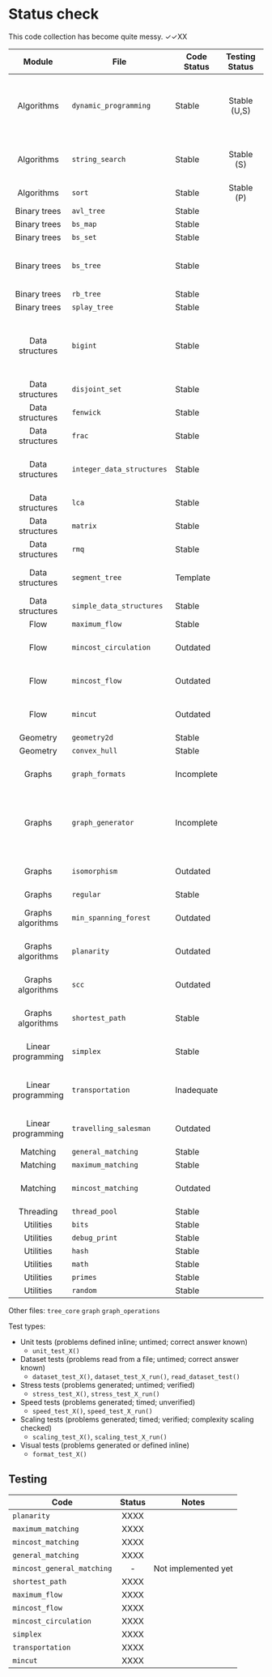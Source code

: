 # Status check

This code collection has become quite messy. ✓✓XX

| Module              | File                        | Code Status  | Testing Status | Notes |
|:-------------------:|-----------------------------|--------------|:--------------:|-------|
| Algorithms          |`dynamic_programming        `| Stable       | Stable (U,S)   | Multibin knapsack, minimum bin packing (separate knapsack) |
| Algorithms          |`string_search              `| Stable       | Stable (S)     | Suffix array, suffix tree, manacher's algorithm |
| Algorithms          |`sort                       `| Stable       | Stable (P)     | |
| Binary trees        |`avl_tree                   `| Stable       |                | |
| Binary trees        |`bs_map                     `| Stable       |                | |
| Binary trees        |`bs_set                     `| Stable       |                | |
| Binary trees        |`bs_tree                    `| Stable       |                | Missing some libcpp methods with hints |
| Binary trees        |`rb_tree                    `| Stable       |                | |
| Binary trees        |`splay_tree                 `| Stable       |                | |
| Data structures     |`bigint                     `| Stable       |                | Convoluted, needs cleanup: use debug functions, improve distribution |
| Data structures     |`disjoint_set               `| Stable       |                | |
| Data structures     |`fenwick                    `| Stable       |                | |
| Data structures     |`frac                       `| Stable       |                | |
| Data structures     |`integer_data_structures    `| Stable       |                | Only heaps are performance tested on dijkstra |
| Data structures     |`lca                        `| Stable       |                | Needs restyle |
| Data structures     |`matrix                     `| Stable       |                | |
| Data structures     |`rmq                        `| Stable       |                | |
| Data structures     |`segment_tree               `| Template     |                | It's a template but could be basic tested |
| Data structures     |`simple_data_structures     `| Stable       |                | |
| Flow                |`maximum_flow               `| Stable       |                | |
| Flow                |`mincost_circulation        `| Outdated     |                | Not adapted to new edges_t graph interface |
| Flow                |`mincost_flow               `| Outdated     |                | Not adapted to new edges_t graph interface |
| Flow                |`mincut                     `| Outdated     |                | Not adapted to new edges_t graph interface |
| Geometry            |`geometry2d                 `| Stable       |                | |
| Geometry            |`convex_hull                `| Stable       |                | |
| Graphs              |`graph_formats              `| Incomplete   |                | Standardized reading and writing, restyle |
| Graphs              |`graph_generator            `| Incomplete   |                | Missing flow, circulation, shortest paths, matching and planarity generators |
| Graphs              |`isomorphism                `| Outdated     |                | Not adapted to new edges_t graph interface |
| Graphs              |`regular                    `| Stable       |                | |
| Graphs algorithms   |`min_spanning_forest        `| Outdated     |                | Not adapted to new edges_t graph interface |
| Graphs algorithms   |`planarity                  `| Outdated     |                | Not adapted to new edges_t graph interface |
| Graphs algorithms   |`scc                        `| Outdated     |                | Not adapted to new edges_t graph interface |
| Graphs algorithms   |`shortest_path              `| Stable       |                | Johnson's not correctly implemented |
| Linear programming  |`simplex                    `| Stable       |                | Missing support for x <= 0 and x in R |
| Linear programming  |`transportation             `| Inadequate   |                | Inefficient implementation and bad interface |
| Linear programming  |`travelling_salesman        `| Outdated     |                | Needs an interface change |
| Matching            |`general_matching           `| Stable       |                | |
| Matching            |`maximum_matching           `| Stable       |                | |
| Matching            |`mincost_matching           `| Outdated     |                | Not adapted to new edges_t graph interface |
| Threading           |`thread_pool                `| Stable       |                | |
| Utilities           |`bits                       `| Stable       |                | |
| Utilities           |`debug_print                `| Stable       |                | |
| Utilities           |`hash                       `| Stable       |                | |
| Utilities           |`math                       `| Stable       |                | |
| Utilities           |`primes                     `| Stable       |                | |
| Utilities           |`random                     `| Stable       |                | |

Other files: `tree_core` `graph` `graph_operations`

Test types:

- Unit tests (problems defined inline; untimed; correct answer known)
  - `unit_test_X()`
- Dataset tests (problems read from a file; untimed; correct answer known)
  - `dataset_test_X()`, `dataset_test_X_run()`, `read_dataset_test()`
- Stress tests (problems generated; untimed; verified)
  - `stress_test_X()`, `stress_test_X_run()`
- Speed tests (problems generated; timed; unverified)
  - `speed_test_X()`, `speed_test_X_run()`
- Scaling tests (problems generated; timed; verified; complexity scaling checked)
  - `scaling_test_X()`, `scaling_test_X_run()`
- Visual tests (problems generated or defined inline)
  - `format_test_X()`

## Testing

| Code                     | Status | Notes |
|--------------------------|:------:|-------|
|`planarity               `|  XXXX  |       |
|`maximum_matching        `|  XXXX  |       |
|`mincost_matching        `|  XXXX  |       |
|`general_matching        `|  XXXX  |       |
|`mincost_general_matching`|  -     | Not implemented yet |
|`shortest_path           `|  XXXX  |       |
|`maximum_flow            `|  XXXX  |       |
|`mincost_flow            `|  XXXX  |       |
|`mincost_circulation     `|  XXXX  |       |
|`simplex                 `|  XXXX  |       |
|`transportation          `|  XXXX  |       |
|`mincut                  `|  XXXX  |       |
